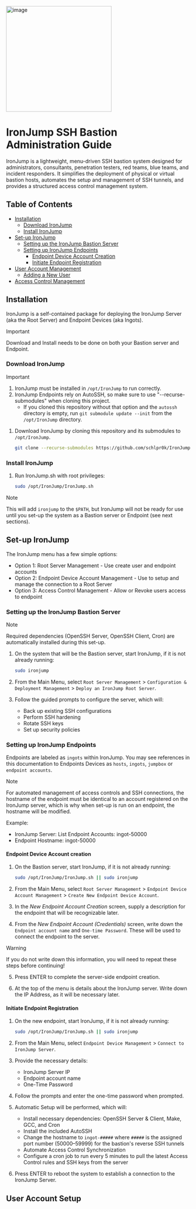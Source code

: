 <img width="288" height="288" alt="image" src="https://github.com/user-attachments/assets/ffc8c468-1b41-428f-84df-31aabde190bc" />

# IronJump SSH Bastion Administration Guide

IronJump is a lightweight, menu-driven SSH bastion system designed for administrators, consultants, penetration testers, red teams, blue teams, and incident responders. It simplifies the deployment of physical or virtual bastion hosts, automates the setup and management of SSH tunnels, and provides a structured access control management system.

## Table of Contents

* [Installation](#installation)
  * [Download IronJump](#download-ironjump)
  * [Install IronJump](#install-ironjump)
* [Set-up IronJump](#set-up-ironjump)
  * [Setting up the IronJump Bastion Server](#setting-up-the-ironjump-bastion-server)
  * [Setting up IronJump Endpoints](#setting-up-ironjump-endpoints)
    * [Endpoint Device Account Creation](#endpoint-device-account-creation)
    * [Initiate Endpoint Registration](#initiate-endpoint-registration)
* [User Account Management](#user-account-management)
  * [Adding a New User](#adding-a-new-user)
* [Access Control Management](#access-control-management)

## Installation

IronJump is a self-contained package for deploying the IronJump Server (aka the Root Server) and Endpoint Devices (aka Ingots).

> [!IMPORTANT]
> Download and Install needs to be done on both your Bastion server and Endpoint.

### Download IronJump

> [!IMPORTANT]
>
> 1. IronJump must be installed in `/opt/IronJump` to run correctly.
> 2. IronJump Endpoints rely on AutoSSH, so make sure to use "--recurse-submodules" when cloning this project.
>    * If you cloned this repository without that option and the `autossh` directory is empty, run `git submodule update --init` from the `/opt/IronJump` directory.

1. Download IronJump by cloning this repository and its submodules to `/opt/IronJump`.

   ```bash
   git clone --recurse-submodules https://github.com/schlpr0k/IronJump.git /opt/IronJump
   ```

### Install IronJump

1. Run IronJump.sh with root privileges:

   ```bash
   sudo /opt/IronJump/IronJump.sh
   ```

> [!NOTE]
> This will add `ironjump` to the `$PATH`, but IronJump will not be ready for use until you set-up the system as a Bastion server or Endpoint (see next sections).

## Set-up IronJump

The IronJump menu has a few simple options:

* Option 1: Root Server Management - Use create user and endpoint accounts
* Option 2: Endpoint Device Account Management - Use to setup and manage the connection to a Root Server
* Option 3: Access Control Management - Allow or Revoke users access to endpoint

### Setting up the IronJump Bastion Server

> [!NOTE]
> Required dependencies (OpenSSH Server, OpenSSH Client, Cron) are automatically installed during this set-up.

1. On the system that will be the Bastion server, start IronJump, if it is not already running:

   ```bash
   sudo ironjump
   ```

2. From the Main Menu, select `Root Server Management` > `Configuration & Deployment Management` > `Deploy an IronJump Root Server`.

3. Follow the guided prompts to configure the server, which will:
    * Back up existing SSH configurations
    * Perform SSH hardening
    * Rotate SSH keys
    * Set up security policies

### Setting up IronJump Endpoints

Endpoints are labeled as `ingots` within IronJump. You may see references in this documentation to Endpoints Devices as `hosts`, `ingots`, `jumpbox` or `endpoint accounts`.

> [!NOTE]
> For automated management of access controls and SSH connections, the hostname of the endpoint must be identical to an account registered on the IronJump server, which is why when set-up is run on an endpoint, the hostname will be modified.
>
> Example:
>
>* IronJump Server: List Endpoint Accounts: ingot-50000
>* Endpoint Hostname: ingot-50000

#### Endpoint Device Account creation

1. On the Bastion server, start IronJump, if it is not already running:

   ```bash
   sudo /opt/IronJump/IronJump.sh || sudo ironjump
   ```

2. From the Main Menu, select `Root Server Management` > `Endpoint Device Account Management` > `Create New Endpoint Device Account`.

3. In the _New Endpoint Account Creation_ screen, supply a description for the endpoint that will be recognizable later.

4. From the _New Endpoint Account (Credentials)_ screen, write down the `Endpoint account name` and `One-time Password`. These will be used to connect the endpoint to the server.
<!-- markdownlint-disable-next-line blanks-around-lists -->
> [!WARNING]
> If you do not write down this information, you will need to repeat these steps before continuing!
<!-- markdownlint-disable ol-prefix -->
5. Press ENTER to complete the server-side endpoint creation.

6. At the top of the menu is details about the IronJump server. Write down the IP Address, as it will be necessary later.
<!-- markdownlint-enable ol-prefix -->

#### Initiate Endpoint Registration

1. On the new endpoint, start IronJump, if it is not already running:

   ```bash
   sudo /opt/IronJump/IronJump.sh || sudo ironjump
   ```

2. From the Main Menu, select `Endpoint Device Management` > `Connect to IronJump Server`.

3. Provide the necessary details:
   * IronJump Server IP
   * Endpoint account name
   * One-Time Password

4. Follow the prompts and enter the one-time password when prompted.
 
5. Automatic Setup will be performed, which will:
   * Install necessary dependencies: OpenSSH Server & Client, Make, GCC, and Cron
   * Install the included AutoSSH
   * Change the hostname to `ingot-#####` where `#####` is the assigned port number (50000–59999) for the bastion's reverse SSH tunnels
   * Automate Access Control Synchronization
   * Configure a cron job to run every 5 minutes to pull the latest Access Control rules and SSH keys from the server

7. Press ENTER to reboot the system to establish a connection to the IronJump Server.

## User Account Setup

<!-- markdownlint-configure-file
{
  "line-length": false,
  "no-inline-html": false
}
-->
